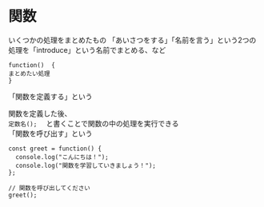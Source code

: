 # 関数  
いくつかの処理をまとめたもの
「あいさつをする」「名前を言う」という2つの処理を「introduce」という名前でまとめる、など  
```
function()  {
まとめたい処理
}
``` 
「関数を定義する」という 

関数を定義した後、  
```定数名();  ```
と書くことで関数の中の処理を実行できる  
「関数を呼び出す」という  
```
const greet = function() {
  console.log("こんにちは！");
  console.log("関数を学習していきましょう！");
};

// 関数を呼び出してください
greet();
```
